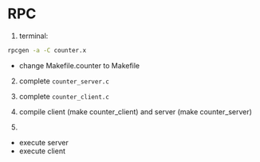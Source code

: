 # RPC

1. terminal: 
```bash
rpcgen -a -C counter.x
```
 * change Makefile.counter to Makefile

2. complete `counter_server.c`

3. complete `counter_client.c`

4. compile client (make counter_client) and server (make counter_server)

5.	
 * execute server
 * execute client
